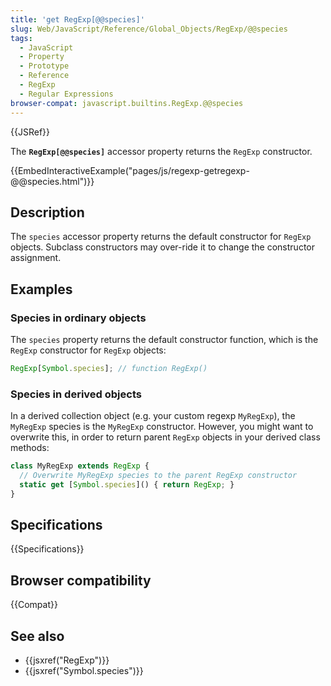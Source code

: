 ```yaml
---
title: 'get RegExp[@@species]'
slug: Web/JavaScript/Reference/Global_Objects/RegExp/@@species
tags:
  - JavaScript
  - Property
  - Prototype
  - Reference
  - RegExp
  - Regular Expressions
browser-compat: javascript.builtins.RegExp.@@species
---
```

{{JSRef}}

The **`RegExp[@@species]`** accessor property returns the `RegExp` constructor.

{{EmbedInteractiveExample("pages/js/regexp-getregexp-@@species.html")}}

## Description

The `species` accessor property returns the default constructor for `RegExp`
objects. Subclass constructors may over-ride it to change the constructor
assignment.

## Examples

### Species in ordinary objects

The `species` property returns the default constructor function, which is the
`RegExp` constructor for `RegExp` objects:

```js
RegExp[Symbol.species]; // function RegExp()
```

### Species in derived objects

In a derived collection object (e.g. your custom regexp `MyRegExp`), the
`MyRegExp` species is the `MyRegExp` constructor. However, you might want to
overwrite this, in order to return parent `RegExp` objects in your derived class
methods:

```js
class MyRegExp extends RegExp {
  // Overwrite MyRegExp species to the parent RegExp constructor
  static get [Symbol.species]() { return RegExp; }
}
```

## Specifications

{{Specifications}}

## Browser compatibility

{{Compat}}

## See also

- {{jsxref("RegExp")}}
- {{jsxref("Symbol.species")}}
